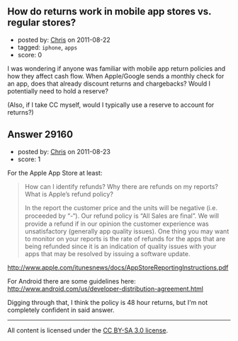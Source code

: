 ## How do returns work in mobile app stores vs. regular stores?

- posted by: [Chris](https://stackexchange.com/users/-1/12895-chris) on 2011-08-22
- tagged: `iphone`, `apps`
- score: 0

I was wondering if anyone was familiar with mobile app return policies and how they affect cash flow. When Apple/Google sends a monthly check for an app, does that already discount returns and chargebacks? Would I potentially need to hold a reserve?

(Also, if I take CC myself, would I typically use a reserve to account for returns?)


## Answer 29160

- posted by: [Chris](https://stackexchange.com/users/-1/12895-chris) on 2011-08-23
- score: 1

For the Apple App Store at least:

> How can I identify refunds? Why there are refunds on my reports? What
> is Apple’s refund policy?
> 
> In the report the customer price and the
> units will be negative (i.e. proceeded by “-“).  Our refund policy is
> “All Sales are ﬁnal”. We will provide a refund if in our opinion the
> customer experience was  unsatisfactory (generally app quality
> issues). One thing you may want to monitor on your reports is the rate
> of refunds for the apps that are being refunded since it is  an
> indication of quality issues with your apps that may be resolved by
> issuing a software update.

http://www.apple.com/itunesnews/docs/AppStoreReportingInstructions.pdf

For Android there are some guidelines here: http://www.android.com/us/developer-distribution-agreement.html

Digging through that, I think the policy is 48 hour returns, but I'm not completely confident in said answer.



---

All content is licensed under the [CC BY-SA 3.0 license](https://creativecommons.org/licenses/by-sa/3.0/).
